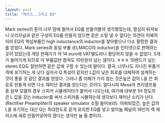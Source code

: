 ```yaml
---
layout: post
title: "케이스..그리고 EQ"
---
```


Mark series의 톤이 너무 맘에 들어서 EQ를 만들어볼까 생각했었는데, 열심히 뒤져보니 오리지널과 같은 구성의 EQ를 만들지 않으면 같은 소릴 낼 수 없다는 의견이 지배적이라 EQ의 핵심부품인 high inductance의 inductor를 찾아봤으나 다소 황망한 결과를 얻었다.
Mark series와 동일 부품 (ELMACO의 inductor)을 인터넷으로 판매하는 곳이 있었는데 개당 판매가가 약 14 euro에 VAT별도라니 황당하지 않을 수 없었다. 5개가 들어가게 되므로 이 부품값만 합쳐도 10만원이 넘는 셈이다. ㅎㅎㅎ 10밴드가 넘는 stereo EQ도 잘만하면 같은 값에 구할 수 있는데 말이다.
결국, 너무나도 지나친 부품가격에 포기하는 게 낫다 싶어서 Q 특성이 같지만 L값이 낮은 회로를 대체하여 설계하는 것이 좋을 것 같단 결과를 얻었다. 그러나 좀 이해가 가지 않는 것은높은 값의 L을 쓴 회로로 만들게 되면 다소 재미난 결과를 얻는다는 것이다. 
알다시피 Mesa의 프리앰프들 중 일부 모델의 경우 스피커 시뮬레이터가 붙어서 나오는데, 여기에 대부분 1H 정도의 큰 L 값을 갖는 inductor를 써서 스피커를 시뮬하는데 생각보다 재미난 소리가 난다. (Rectifier Preamplifer의 speaker simulator 소릴 들어보라).
어찌되었건, 높은 값의 L을 포기하는 대신 Q는 최대한도로 같게 유지한 EQ를 넣고 알미늄 패널의 19인치 랙 케이스에 새로 만들어넣어야 겠다는 생각만 늘 들 뿐이지..

